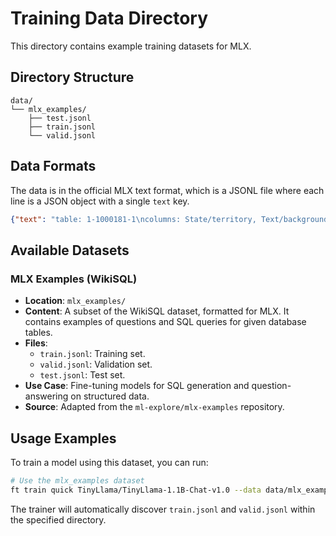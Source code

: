 # Training Data Directory

This directory contains example training datasets for MLX.

## Directory Structure

```
data/
└── mlx_examples/
    ├── test.jsonl
    ├── train.jsonl
    └── valid.jsonl
```

## Data Formats

The data is in the official MLX text format, which is a JSONL file where each line is a JSON object with a single `text` key.

```json
{"text": "table: 1-1000181-1\ncolumns: State/territory, Text/background colour, Format, Current slogan, Current series, Notes\nQ: Tell me what the notes are for South Australia \nA: SELECT Notes FROM 1-1000181-1 WHERE Current slogan = 'SOUTH AUSTRALIA'"}
```

## Available Datasets

### MLX Examples (WikiSQL)
- **Location**: `mlx_examples/`
- **Content**: A subset of the WikiSQL dataset, formatted for MLX. It contains examples of questions and SQL queries for given database tables.
- **Files**:
    - `train.jsonl`: Training set.
    - `valid.jsonl`: Validation set.
    - `test.jsonl`: Test set.
- **Use Case**: Fine-tuning models for SQL generation and question-answering on structured data.
- **Source**: Adapted from the `ml-explore/mlx-examples` repository.

## Usage Examples

To train a model using this dataset, you can run:

```bash
# Use the mlx_examples dataset
ft train quick TinyLlama/TinyLlama-1.1B-Chat-v1.0 --data data/mlx_examples/
```

The trainer will automatically discover `train.jsonl` and `valid.jsonl` within the specified directory.